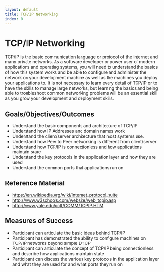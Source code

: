 ```yaml
---
layout: default
title: TCP/IP Networking 
index: 0
---
```


TCP/IP Networking
=================

TCP/IP is the basic communication language or protocol of the internet and many private networks. As a software developer or power user of modern applications and operating systems, you will need to understand the basics of how this system works and be able to configure and administer the network on your development machine as well as the machines you deploy your applications to. It is not necessary to learn every detail of TCP/IP or to have the skills to manage large networks, but learning the basics and being able to troubleshoot common networking problems will be an essential skill as you grow your development and deployment skills.

Goals/Objectives/Outcomes
-------------------------

* Understand the basic components and architecture of TCP/IP
* Understand how IP Addresses and domain names work
* Understand the client/server architecture that most systems use.
* Understand how Peer to Peer networking is different from client/server
* Understand how TCP/IP is connectionless and how applications maintain state
* Understand the key protocols in the application layer and how they are used
* Understand the common ports that applications run on

Reference Material
------------------

* https://en.wikipedia.org/wiki/Internet_protocol_suite
* http://www.w3schools.com/website/web_tcpip.asp
* http://www.yale.edu/pclt/COMM/TCPIP.HTM

Measures of Success
-------------------

* Participant can articulate the basic ideas behind TCP/IP
* Participant has demonstrated the ability to configure machines on TCP/IP networks beyond simple DHCP
* Participant can articulate the concept of TCP/IP being connectionless and describe how applications maintain state
* Participant can discuss the various key protocols in the application layer and what they are used for and what ports they run on
